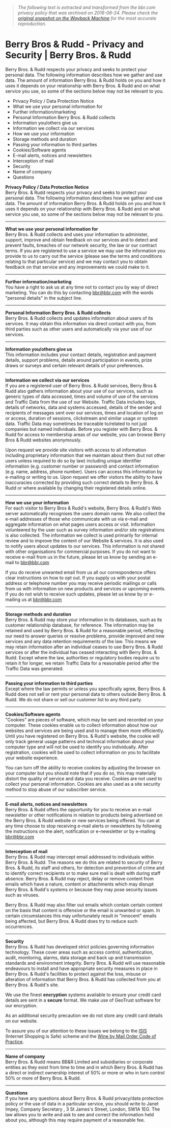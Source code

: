 > *The following text is extracted and transformed from the bbr.com privacy policy that was archived on 2016-06-24. Please check the [original snapshot on the Wayback Machine](https://web.archive.org/web/20160624015051id_/http%3A//www.bbr.com/about/privacy) for the most accurate reproduction.*

# Berry Bros & Rudd - Privacy and Security | Berry Bros. & Rudd

Berry Bros. & Rudd respects your privacy and seeks to protect your personal data. The following information describes how we gather and use data. The amount of information Berry Bros. & Rudd holds on you and how it uses it depends on your relationship with Berry Bros. & Rudd and on what service you use, so some of the sections below may not be relevant to you.

  


  * Privacy Policy / Data Protection Notice
  * What we use your personal information for
  * Further information/marketing
  * Personal Information Berry Bros. & Rudd collects
  * Information you/others give us
  * Information we collect via our services
  * How we use your information
  * Storage methods and duration
  * Passing your information to third parties
  * Cookies/Software agents
  * E-mail alerts, notices and newsletters
  * Interception of mail
  * Security
  * Name of company
  * Questions



**Privacy Policy / Data Protection Notice**  
Berry Bros. & Rudd respects your privacy and seeks to protect your personal data. The following information describes how we gather and use data. The amount of information Berry Bros. & Rudd holds on you and how it uses it depends on your relationship with Berry Bros. & Rudd and on what service you use, so some of the sections below may not be relevant to you.

* * *

**What we use your personal information for**  
Berry Bros. & Rudd collects and uses your information to administer, support, improve and obtain feedback on our services and to detect and prevent faults, breaches of our network security, the law or our contract terms. If you are registered to use a service we may use the information you provide to us to carry out the service (please see the terms and conditions relating to that particular service) and we may contact you to obtain feedback on that service and any improvements we could make to it.

* * *

**Further information/marketing**  
You have a right to ask us at any time not to contact you by way of direct marketing. You can do this by contacting [bbr@bbr.com](mailto:bbr@bbr.com?subject=personal%20details) with the words "personal details" in the subject line.

* * *

**Personal Information Berry Bros. & Rudd collects**  
Berry Bros. & Rudd collects and updates information about users of its services. It may obtain this information via direct contact with you, from third parties such as other users and automatically via your use of our services.

* * *

**Information you/others give us**  
This information includes your contact details, registration and payment details, support problems, details around participation in events, prize draws or surveys and certain relevant details of your preferences.

* * *

**Information we collect via our services**  
If you are a registered user of Berry Bros. & Rudd services, Berry Bros & Rudd also gathers information about your use of our services, such as generic types of data accessed, times and volume of use of the services and Traffic Data from the use of our Website. Traffic Data includes logs, details of networks, data and systems accessed, details of the sender and recipients of messages sent over our services, times and location of log on or access, duration of sessions, clickstream and similar usage or system data. Traffic Data may sometimes be traceable to/related to not just companies but named individuals. Before you register with Berry Bros. & Rudd for access to membership areas of our website, you can browse Berry Bros & Rudd websites anonymously.

Upon request we provide site visitors with access to all information including proprietary information that we maintain about them (but not other users unless required to do so by law) including unique identifier information (e.g. customer number or password) and contact information (e.g. name, address, phone number). Users can access this information by e-mailing or writing to us. Upon request we offer visitors the ability to have inaccuracies corrected by providing such correct details to Berry Bros. & Rudd or where available by changing their registered details online.

* * *

**How we use your information**  
For each visitor to Berry Bros & Rudd's website, Berry Bros. & Rudd's Web server automatically recognises the users domain name. We also collect the e-mail addresses of those who communicate with us via e-mail and aggregate information on what pages users access or visit. Information volunteered by the user such as survey information and/or site registrations is also collected. The information we collect is used primarily for internal review and to improve the content of our Website & services. It is also used to notify users about updates to our services. This information is not shared with other organisations for commercial purposes. If you do not want to receive e-mail from us in the future, please let us know by sending an e-mail to [bbr@bbr.com](mailto:bbr@bbr.com)

If you do receive unwanted email from us all our correspondence offers clear instructions on how to opt out. If you supply us with your postal address or telephone number you may receive periodic mailings or calls from us with information on new products and services or upcoming events. If you do not wish to receive such updates, please let us know by or e-mailing us at [bbr@bbr.com](mailto:bbr@bbr.com)

* * *

**Storage methods and duration**  
Berry Bros. & Rudd may store your information in its databases, such as its customer relationship database, for reference. The information may be retained and used by Berry Bros. & Rudd for a reasonable period, reflecting our need to answer queries or resolve problems, provide improved and new services and any data retention requirements of the law. This means we may retain information after an individual ceases to use Berry Bros. & Rudd services or after the individual has ceased interacting with Berry Bros. & Rudd. Except where the law, authorities or regulatory bodies require us to retain it for longer, we retain Traffic Data for a reasonable period after the Traffic Data was generated.

* * *

**Passing your information to third parties**  
Except where the law permits or unless you specifically agree, Berry Bros. & Rudd does not sell or rent your personal data to others outside Berry Bros. & Rudd. We do not share or sell our customer list to any third party.

* * *

**Cookies/Software agents**  
"Cookies" are pieces of software, which may be sent and recorded on your computer. These cookies enable us to collect information about how our websites and services are being used and to manage them more efficiently. Until you have registered on Berry Bros. & Rudd's website, the cookie will only track general usage patterns and technical information about your computer type and will not be used to identify you individually. After registration, cookies will be used to collect information on you to facilitate your website experience.

You can turn off the ability to receive cookies by adjusting the browser on your computer but you should note that if you do so, this may materially distort the quality of service and data you receive. Cookies are not used to collect your personal information. Cookies are also used as a site security method to stop abuse of our subscriber service.

* * *

**E-mail alerts, notices and newsletters**  
Berry Bros. & Rudd offers the opportunity for you to receive an e-mail newsletter or other notifications in relation to products being advertised on the Berry Bros. & Rudd website or new services being offered. You can at any time choose to stop receiving e-mail alerts or newsletters by following the instructions on the alert, notification or e-newsletter or by e-mailing [bbr@bbr.com](mailto:bbr@bbr.com)

* * *

**Interception of mail**  
Berry Bros. & Rudd may intercept email addressed to individuals within Berry Bros. & Rudd. The reasons we do this are related to security of Berry Bros. & Rudd, its staff and others, for detection and prevention of crime and to identify correct recipients or to make sure mail is dealt with during staff absence. Berry Bros. & Rudd may reject, delay or remove content from emails which have a nature, content or attachments which may disrupt Berry Bros. & Rudd's systems or because they may pose security issues such as viruses.

Berry Bros. & Rudd may also filter out emails which contain certain content on the basis that content is offensive or the email is unwanted or spam. In certain circumstances this may unfortunately result in "innocent" emails being affected, but Berry Bros. & Rudd does try to reduce such occurrences.

* * *

**Security**  
Berry Bros. & Rudd has developed strict policies governing information technology. These cover areas such as access control, authentication, audit, monitoring, alarms, data storage and back up and transmission standards and environment integrity. Berry Bros. & Rudd will use reasonable endeavours to install and have appropriate security measures in place in Berry Bros. & Rudd's facilities to protect against the loss, misuse or alteration of information that Berry Bros. & Rudd has collected from you at Berry Bros. & Rudd's site.

We use the finest **encryption** systems available to ensure your credit card details are sent in a **secure** format. We make use of GeoTrust software for our encryption.

As an additional security precaution we do not store any credit card details on our website.

To assure you of our attention to these issues we belong to the [ISIS](https://ico.org.uk/for-the-public/online/social-networking/) (Internet Shopping is Safe) scheme and the [Wine by Mail Order Code of Practice](http://www.wsta.co.uk/images/Committees/DSP/wstadscode.pdf).

* * *

**Name of company**  
Berry Bros. & Rudd means BB&R Limited and subsidiaries or corporate entities as they exist from time to time and in which Berry Bros. & Rudd has a direct or indirect ownership interest of 50% or more or who in turn control 50% or more of Berry Bros. & Rudd.

* * *

**Questions**  
If you have any questions about Berry Bros. & Rudd privacy/data protection policy or the use of data in a particular service, you should write to Janet Impey, Company Secretary , 3 St James's Street, London, SW1A 1EG. The law allows you to write and ask to see and correct the information held about you, although this may require payment of a reasonable fee.
